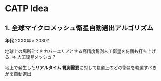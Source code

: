 # CATP Idea



## 1. 全球マイクロメッシュ衛星自動選出アルゴリズム

**年代** 2XXX年 > 2030?

地球上の場所全てをカバーエリアとする高精度観測人工衛星を何個も打ち上げる. => 人工衛星メッシュ？

地上で発生した**リアルタイム 観測需要**に対して軌道上のどの衛星を軌道すべきがを自動選出.



